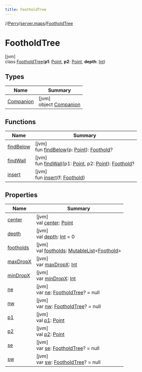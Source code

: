```yaml
---
title: FootholdTree
---
```

//[Perry](../../../index.html)/[server.maps](../index.html)/[FootholdTree](index.html)



# FootholdTree



[jvm]\
class [FootholdTree](index.html)(**p1**: [Point](https://docs.oracle.com/javase/8/docs/api/java/awt/Point.html), **p2**: [Point](https://docs.oracle.com/javase/8/docs/api/java/awt/Point.html), **depth**: [Int](https://kotlinlang.org/api/latest/jvm/stdlib/kotlin/-int/index.html))



## Types


| Name | Summary |
|---|---|
| [Companion](-companion/index.html) | [jvm]<br>object [Companion](-companion/index.html) |


## Functions


| Name | Summary |
|---|---|
| [findBelow](find-below.html) | [jvm]<br>fun [findBelow](find-below.html)(p: [Point](https://docs.oracle.com/javase/8/docs/api/java/awt/Point.html)): [Foothold](../-foothold/index.html)? |
| [findWall](find-wall.html) | [jvm]<br>fun [findWall](find-wall.html)(p1: [Point](https://docs.oracle.com/javase/8/docs/api/java/awt/Point.html), p2: [Point](https://docs.oracle.com/javase/8/docs/api/java/awt/Point.html)): [Foothold](../-foothold/index.html)? |
| [insert](insert.html) | [jvm]<br>fun [insert](insert.html)(f: [Foothold](../-foothold/index.html)) |


## Properties


| Name | Summary |
|---|---|
| [center](center.html) | [jvm]<br>val [center](center.html): [Point](https://docs.oracle.com/javase/8/docs/api/java/awt/Point.html) |
| [depth](depth.html) | [jvm]<br>val [depth](depth.html): [Int](https://kotlinlang.org/api/latest/jvm/stdlib/kotlin/-int/index.html) = 0 |
| [footholds](footholds.html) | [jvm]<br>val [footholds](footholds.html): [MutableList](https://kotlinlang.org/api/latest/jvm/stdlib/kotlin.collections/-mutable-list/index.html)<[Foothold](../-foothold/index.html)> |
| [maxDropX](max-drop-x.html) | [jvm]<br>var [maxDropX](max-drop-x.html): [Int](https://kotlinlang.org/api/latest/jvm/stdlib/kotlin/-int/index.html) |
| [minDropX](min-drop-x.html) | [jvm]<br>var [minDropX](min-drop-x.html): [Int](https://kotlinlang.org/api/latest/jvm/stdlib/kotlin/-int/index.html) |
| [ne](ne.html) | [jvm]<br>var [ne](ne.html): [FootholdTree](index.html)? = null |
| [nw](nw.html) | [jvm]<br>var [nw](nw.html): [FootholdTree](index.html)? = null |
| [p1](p1.html) | [jvm]<br>val [p1](p1.html): [Point](https://docs.oracle.com/javase/8/docs/api/java/awt/Point.html) |
| [p2](p2.html) | [jvm]<br>val [p2](p2.html): [Point](https://docs.oracle.com/javase/8/docs/api/java/awt/Point.html) |
| [se](se.html) | [jvm]<br>var [se](se.html): [FootholdTree](index.html)? = null |
| [sw](sw.html) | [jvm]<br>var [sw](sw.html): [FootholdTree](index.html)? = null |

